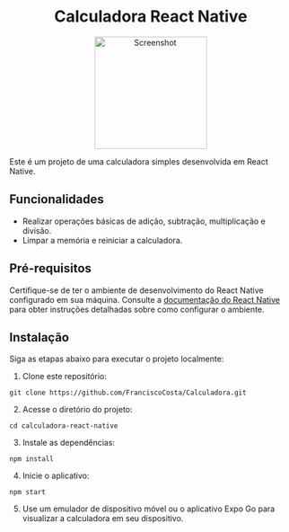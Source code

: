 <h1 style="text-align: center;">Calculadora React Native</h1>

<p style="text-align: center;">
  <img src="https://iili.io/HgUV5EF.png" alt="Screenshot" width="200" />
</p>

<p>Este é um projeto de uma calculadora simples desenvolvida em React Native.</p>

<h2>Funcionalidades</h2>

<ul>
  <li>Realizar operações básicas de adição, subtração, multiplicação e divisão.</li>
  <li>Limpar a memória e reiniciar a calculadora.</li>
</ul>

<h2>Pré-requisitos</h2>

<p>Certifique-se de ter o ambiente de desenvolvimento do React Native configurado em sua máquina. Consulte a <a href="https://reactnative.dev/docs/environment-setup">documentação do React Native</a> para obter instruções detalhadas sobre como configurar o ambiente.</p>

<h2>Instalação</h2>

<p>Siga as etapas abaixo para executar o projeto localmente:</p>

<ol>
  <li>Clone este repositório:</li>
</ol>

<pre><code>git clone https://github.com/FranciscoCosta/Calculadora.git
</code></pre>

<ol start="2">
  <li>Acesse o diretório do projeto:</li>
</ol>

<pre><code>cd calculadora-react-native
</code></pre>

<ol start="3">
  <li>Instale as dependências:</li>
</ol>

<pre><code>npm install
</code></pre>

<ol start="4">
  <li>Inicie o aplicativo:</li>
</ol>

<pre><code>npm start
</code></pre>

<ol start="5">
  <li>Use um emulador de dispositivo móvel ou o aplicativo Expo Go para visualizar a calculadora em seu dispositivo.</li>
</ol>
